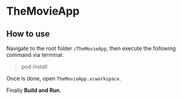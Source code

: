 # TheMovieApp

## How to use

Navigate to the root folder `/TheMovieApp`, then execute the following command via terminal:

> pod install

Once is done, open `TheMovieApp.xcworkspace`.

Finally **Build and Run**.
